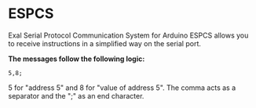 # ESPCS
Exal Serial Protocol Communication System for Arduino
ESPCS allows you to receive instructions in a simplified way on the serial port.

**The messages follow the following logic:**

    5,8;
    
5 for "address 5" and 8 for "value of address 5".
The comma acts as a separator and the ";" as an end character.
